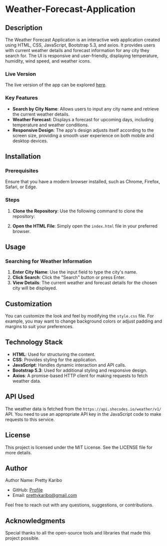 # Weather-Forecast-Application

## Description

The Weather Forecast Application is an interactive web application created using HTML, CSS, JavaScript, Bootstrap 5.3, and axios. It provides users with current weather details and forecast information for any city they search for. The UI is responsive and user-friendly, displaying temperature, humidity, wind speed, and weather icons.

### Live Version

The live version of the app can be explored [here](https://weather-forecast-8a027d.netlify.app).

### Key Features
- **Search by City Name**: Allows users to input any city name and retrieve the current weather details.
- **Weather Forecast**: Displays a forecast for upcoming days, including temperature and weather conditions.
- **Responsive Design**: The app's design adjusts itself according to the screen size, providing a smooth user experience on both mobile and desktop devices.

## Installation

### Prerequisites

Ensure that you have a modern browser installed, such as Chrome, Firefox, Safari, or Edge.

### Steps

1. **Clone the Repository**: Use the following command to clone the repository:

2. **Open the HTML File**: Simply open the `index.html` file in your preferred browser.

## Usage

### Searching for Weather Information

1. **Enter City Name**: Use the input field to type the city's name.
2. **Click Search**: Click the "Search" button or press Enter.
3. **View Details**: The current weather and forecast details for the chosen city will be displayed.

## Customization

You can customize the look and feel by modifying the `style.css` file. For example, you may want to change background colors or adjust padding and margins to suit your preferences.

## Technology Stack

- **HTML**: Used for structuring the content.
- **CSS**: Provides styling for the application.
- **JavaScript**: Handles dynamic interaction and API calls.
- **Bootstrap 5.3**: Used for additional styling and responsive design.
- **Axios**: A promise-based HTTP client for making requests to fetch weather data.

## API Used

The weather data is fetched from the `https://api.shecodes.io/weather/v1/` API. You need to use an appropriate API key in the JavaScript code to make requests to this service.

## License

This project is licensed under the MIT License. See the LICENSE file for more details.

## Author

Author Name: Pretty Karibo

- GitHub: [Profile](https://github.com/Pretty1111)
- Email: prettykaribo@gmail.com

Feel free to reach out with any questions, suggestions, or contributions.

## Acknowledgments

Special thanks to all the open-source tools and libraries that made this project possible.



